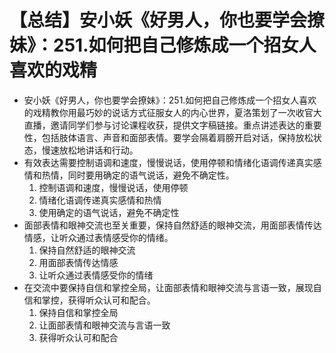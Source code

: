 # 【总结】安小妖《好男人，你也要学会撩妹》：251.如何把自己修炼成一个招女人喜欢的戏精

-   安小妖《好男人，你也要学会撩妹》：251.如何把自己修炼成一个招女人喜欢的戏精教你用最巧妙的说话方式征服女人的内心世界，夏洛策划了一次收官大直播，邀请同学们参与讨论课程收获，提供文字稿链接。重点讲述表达的重要性，包括肢体语言、声音和面部表情。要学会隔着肩膀开启对话，保持放松状态，慢速放松地讲话和行动。
-   有效表达需要控制语调和速度，慢慢说话，使用停顿和情绪化语调传递真实感情和热情，同时要用确定的语气说话，避免不确定性。
    1.  控制语调和速度，慢慢说话，使用停顿
    2.  情绪化语调传递真实感情和热情
    3.  使用确定的语气说话，避免不确定性
-   面部表情和眼神交流也至关重要，保持自然舒适的眼神交流，用面部表情传达情感，让听众通过表情感受你的情绪。
    1.  保持自然舒适的眼神交流
    2.  用面部表情传达情感
    3.  让听众通过表情感受你的情绪
-   在交流中要保持自信和掌控全局，让面部表情和眼神交流与言语一致，展现自信和掌控，获得听众认可和配合。
    1.  保持自信和掌控全局
    2.  让面部表情和眼神交流与言语一致
    3.  获得听众认可和配合